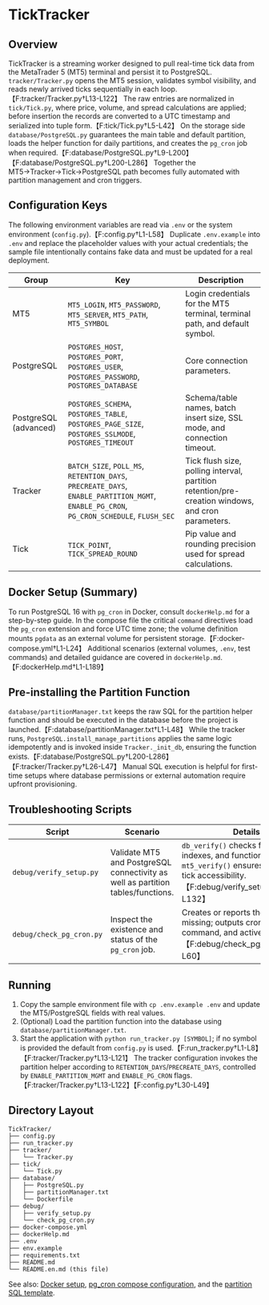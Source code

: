 # TickTracker

## Overview
TickTracker is a streaming worker designed to pull real-time tick data from the MetaTrader 5 (MT5) terminal and persist it to PostgreSQL. `tracker/Tracker.py` opens the MT5 session, validates symbol visibility, and reads newly arrived ticks sequentially in each loop.【F:tracker/Tracker.py†L13-L122】 The raw entries are normalized in `tick/Tick.py`, where price, volume, and spread calculations are applied; before insertion the records are converted to a UTC timestamp and serialized into tuple form.【F:tick/Tick.py†L5-L42】 On the storage side `database/PostgreSQL.py` guarantees the main table and default partition, loads the helper function for daily partitions, and creates the `pg_cron` job when required.【F:database/PostgreSQL.py†L9-L200】【F:database/PostgreSQL.py†L200-L286】 Together the MT5→Tracker→Tick→PostgreSQL path becomes fully automated with partition management and cron triggers.

## Configuration Keys
The following environment variables are read via `.env` or the system environment (`config.py`).【F:config.py†L1-L58】 Duplicate `.env.example` into `.env` and replace the placeholder values with your actual credentials; the sample file intentionally contains fake data and must be updated for a real deployment.

| Group | Key | Description |
|------|---------|----------|
| MT5 | `MT5_LOGIN`, `MT5_PASSWORD`, `MT5_SERVER`, `MT5_PATH`, `MT5_SYMBOL` | Login credentials for the MT5 terminal, terminal path, and default symbol. |
| PostgreSQL | `POSTGRES_HOST`, `POSTGRES_PORT`, `POSTGRES_USER`, `POSTGRES_PASSWORD`, `POSTGRES_DATABASE` | Core connection parameters. |
| PostgreSQL (advanced) | `POSTGRES_SCHEMA`, `POSTGRES_TABLE`, `POSTGRES_PAGE_SIZE`, `POSTGRES_SSLMODE`, `POSTGRES_TIMEOUT` | Schema/table names, batch insert size, SSL mode, and connection timeout. |
| Tracker | `BATCH_SIZE`, `POLL_MS`, `RETENTION_DAYS`, `PRECREATE_DAYS`, `ENABLE_PARTITION_MGMT`, `ENABLE_PG_CRON`, `PG_CRON_SCHEDULE`, `FLUSH_SEC` | Tick flush size, polling interval, partition retention/pre-creation windows, and cron parameters. |
| Tick | `TICK_POINT`, `TICK_SPREAD_ROUND` | Pip value and rounding precision used for spread calculations. |

## Docker Setup (Summary)
To run PostgreSQL 16 with `pg_cron` in Docker, consult `dockerHelp.md` for a step-by-step guide. In the compose file the critical `command` directives load the `pg_cron` extension and force UTC time zone; the volume definition mounts `pgdata` as an external volume for persistent storage.【F:docker-compose.yml†L1-L24】 Additional scenarios (external volumes, `.env`, test commands) and detailed guidance are covered in `dockerHelp.md`.【F:dockerHelp.md†L1-L189】

## Pre-installing the Partition Function
`database/partitionManager.txt` keeps the raw SQL for the partition helper function and should be executed in the database before the project is launched.【F:database/partitionManager.txt†L1-L48】 While the tracker runs, `PostgreSQL.install_manage_partitions` applies the same logic idempotently and is invoked inside `Tracker._init_db`, ensuring the function exists.【F:database/PostgreSQL.py†L200-L286】【F:tracker/Tracker.py†L26-L47】 Manual SQL execution is helpful for first-time setups where database permissions or external automation require upfront provisioning.

## Troubleshooting Scripts
| Script | Scenario | Details |
|--------|---------|-------|
| `debug/verify_setup.py` | Validate MT5 and PostgreSQL connectivity as well as partition tables/functions. | `db_verify()` checks for tables, indexes, and function presence; `mt5_verify()` ensures symbol and tick accessibility.【F:debug/verify_setup.py†L1-L132】 |
| `debug/check_pg_cron.py` | Inspect the existence and status of the `pg_cron` job. | Creates or reports the target job if missing; outputs cron schedule, command, and active flag.【F:debug/check_pg_cron.py†L1-L60】 |

## Running
1. Copy the sample environment file with `cp .env.example .env` and update the MT5/PostgreSQL fields with real values.
2. (Optional) Load the partition function into the database using `database/partitionManager.txt`.
3. Start the application with `python run_tracker.py [SYMBOL]`; if no symbol is provided the default from `config.py` is used.【F:run_tracker.py†L1-L8】【F:tracker/Tracker.py†L13-L121】 The tracker configuration invokes the partition helper according to `RETENTION_DAYS`/`PRECREATE_DAYS`, controlled by `ENABLE_PARTITION_MGMT` and `ENABLE_PG_CRON` flags.【F:tracker/Tracker.py†L13-L122】【F:config.py†L30-L49】

## Directory Layout
```
TickTracker/
├── config.py
├── run_tracker.py
├── tracker/
│   └── Tracker.py
├── tick/
│   └── Tick.py
├── database/
│   ├── PostgreSQL.py
│   ├── partitionManager.txt
│   └── Dockerfile
├── debug/
│   ├── verify_setup.py
│   └── check_pg_cron.py
├── docker-compose.yml
├── dockerHelp.md
├── .env
├── env.example
├── requirements.txt
├── README.md
└── README.en.md (this file)
```

See also: [Docker setup](dockerHelp.md), [pg_cron compose configuration](docker-compose.yml), and the [partition SQL template](database/partitionManager.txt).
